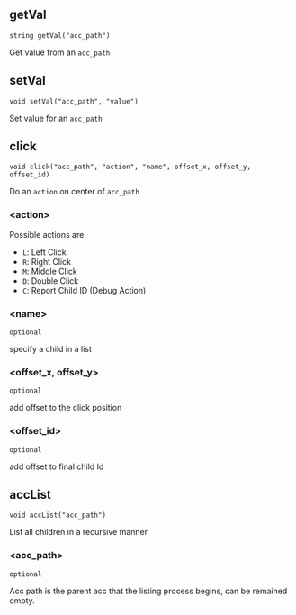 ## getVal
```
string getVal("acc_path")
```

Get value from an `acc_path`

## setVal
```
void setVal("acc_path", "value")
```

Set value for an `acc_path`

## click
```
void click("acc_path", "action", "name", offset_x, offset_y, offset_id)
```

Do an `action` on center of `acc_path`

### \<action\> 
	
Possible actions are 

- `L`: Left Click
- `R`: Right Click
- `M`: Middle Click
- `D`: Double Click
- `C`: Report Child ID (Debug Action)
	
### \<name\>

`optional`
	
specify a child in a list
	
### <offset_x, offset_y>
	
`optional`

add offset to the click position
	
### <offset_id>
	
`optional`

add offset to final child Id

## accList
```
void accList("acc_path")
```

List all children in a recursive manner
	
### <acc_path>

`optional`

Acc path is the parent acc that the listing process begins, can be remained empty.